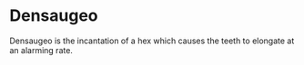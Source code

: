 # Densaugeo  
Densaugeo is the incantation of a hex which causes the teeth to elongate at an alarming rate.  
  
